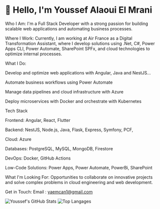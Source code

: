 # 👋 Hello, I'm Youssef Alaoui El Mrani
Who I Am:
I'm a Full Stack Developer with a strong passion for building scalable web applications and automating business processes.

Where I Work:
Currently, I am working at Air France as a Digital Transformation Assistant, where I develop solutions using .Net, C#, Power Apps CLI, Power Automate, SharePoint SPFx, and cloud technologies to optimize internal processes.

What I Do:

Develop and optimize web applications with Angular, Java and NestJS...

Automate business workflows using Power Automate

Manage data pipelines and cloud infrastructure with Azure

Deploy microservices with Docker and orchestrate with Kubernetes


Tech Stack

Frontend: Angular, React, Flutter

Backend: NestJS, Node.js, Java, Flask, Express, Symfony, PCF, 

Cloud: Azure

Databases: PostgreSQL, MySQL, MongoDB, Firestore

DevOps: Docker, GitHub Actions

Low-Code Solutions: Power Apps, Power Automate, PowerBi, SharePoint

What I'm Looking For:
Opportunities to collaborate on innovative projects and solve complex problems in cloud engineering and web development.


Get in Touch:
Email : yaemcan1@gmail.com



![Youssef's GitHub Stats](https://github-readme-stats.vercel.app/api?username=yousseflamrani&show_icons=true&theme=radical)  ![Top Langages](https://github-readme-stats.vercel.app/api/top-langs/?username=yousseflamrani&layout=compact&theme=radical)




